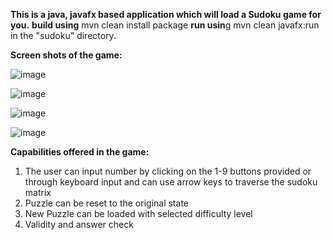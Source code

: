 **This is a java, javafx based application which will load a Sudoku game for you.**
****build** using** mvn clean install package
**run usin**g mvn clean javafx:run in the "sudoku" directory.

**Screen shots of the game:**

![image](https://github.com/nikita-shah/Sudoku/assets/6553116/286434fe-e3e1-4432-8963-8a53b032bb15)


![image](https://github.com/nikita-shah/Sudoku/assets/6553116/4cc66e73-6230-4896-ab04-00402dc7fb8d)


![image](https://github.com/nikita-shah/Sudoku/assets/6553116/3e561adc-97bc-4972-9189-9a8a4047d5a3)


![image](https://github.com/nikita-shah/Sudoku/assets/6553116/a16a8bf4-6876-4520-9c40-850ef3b1bdc1)


**Capabilities offered in the game:**

1. The user can input number by clicking on the 1-9 buttons provided or through keyboard input and can use arrow keys to traverse the sudoku matrix
2. Puzzle can be reset to the original state
3. New Puzzle can be loaded with selected difficulty level
4. Validity and answer check
